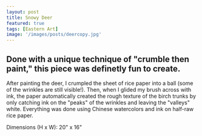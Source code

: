 ```yaml
---
layout: post
title: Snowy Deer
featured: true
tags: [Eastern Art]
image: '/images/posts/deercopy.jpg'
---
```


## Done with a unique technique of "crumble then paint," this piece was definetly fun to create.

After painting the deer, I crumpled the sheet of rice paper into a ball (some of the wrinkles are still visible!). Then, when I glided my brush across with ink, the paper automatically created the rough texture of the birch trunks by only catching ink on the "peaks" of the wrinkles and leaving the "valleys" white. Everything was done using Chinese watercolors and ink on half-raw rice paper.

Dimensions (H x W): 20" x 16"